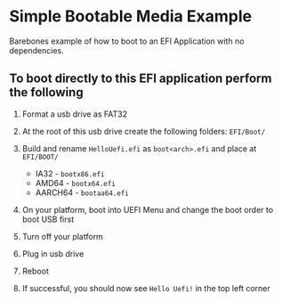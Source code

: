 # Simple Bootable Media Example

Barebones example of how to boot to an EFI Application with no dependencies.

## To boot directly to this EFI application perform the following

1. Format a usb drive as FAT32
2. At the root of this usb drive create the following folders: `EFI/Boot/`
3. Build and rename `HelloUefi.efi` as `boot<arch>.efi` and place at `EFI/BOOT/`

    * IA32    - `bootx86.efi`
    * AMD64   - `bootx64.efi`
    * AARCH64 - `bootaa64.efi`

4. On your platform, boot into UEFI Menu and change the boot order to boot USB first
5. Turn off your platform
6. Plug in usb drive
7. Reboot
8. If successful, you should now see `Hello Uefi!` in the top left corner